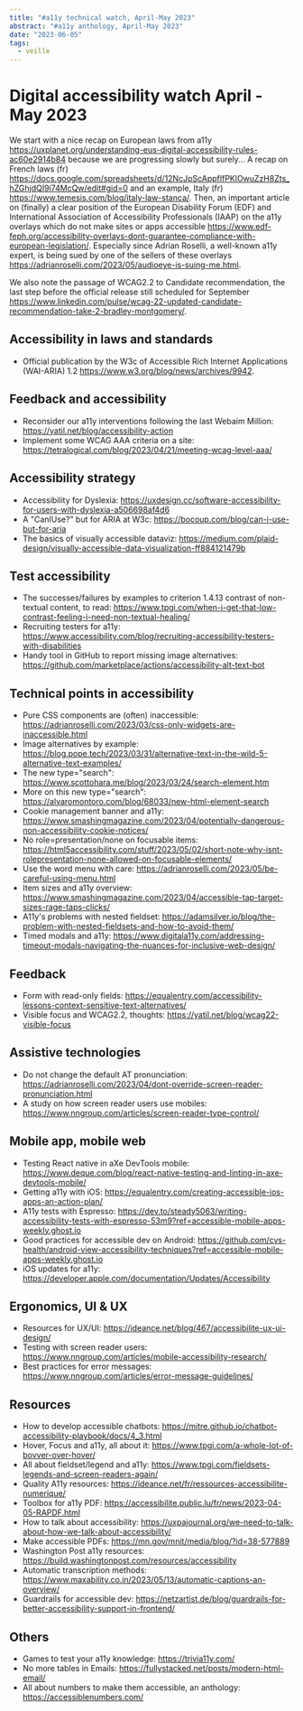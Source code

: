 ```yaml
---
title: "#a11y technical watch, April-May 2023"
abstract: "#a11y anthology, April-May 2023"
date: "2023-06-05"
tags:
  - veille
---
```

# Digital accessibility watch April - May 2023

We start with a nice recap on European laws from a11y https://uxplanet.org/understanding-eus-digital-accessibility-rules-ac60e2914b84 because we are progressing slowly but surely... A recap on French laws (fr) https://docs.google.com/spreadsheets/d/12NcJpScAppfIfPKlOwuZzH8Zts_hZGhjdQI9i74McQw/edit#gid=0 and an example, Italy (fr)
https://www.temesis.com/blog/italy-law-stanca/.
Then, an important article on (finally) a clear position of the European Disability Forum (EDF) and International Association of Accessibility Professionals (IAAP) on the a11y overlays which do not make sites or apps accessible https://www.edf-feph.org/accessibility-overlays-dont-guarantee-compliance-with-european-legislation/. Especially since Adrian Roselli, a well-known a11y expert, is being sued by one of the sellers of these overlays
https://adrianroselli.com/2023/05/audioeye-is-suing-me.html.

We also note the passage of WCAG2.2 to Candidate recommendation, the last step before the official release still scheduled for September https://www.linkedin.com/pulse/wcag-22-updated-candidate-recommendation-take-2-bradley-montgomery/.

## Accessibility in laws and standards

-	Official publication by the W3c of Accessible Rich Internet Applications (WAI-ARIA) 1.2 https://www.w3.org/blog/news/archives/9942.

## Feedback and accessibility

- Reconsider our a11y interventions following the last Webaim Million: https://yatil.net/blog/accessibility-action
- Implement some WCAG AAA criteria on a site: https://tetralogical.com/blog/2023/04/21/meeting-wcag-level-aaa/

## Accessibility strategy

- Accessibility for Dyslexia: https://uxdesign.cc/software-accessibility-for-users-with-dyslexia-a506698af4d6
- A "CanIUse?" but for ARIA at W3c: https://bocoup.com/blog/can-i-use-but-for-aria
- The basics of visually accessible dataviz: https://medium.com/plaid-design/visually-accessible-data-visualization-ff884121479b

## Test accessibility

- The successes/failures by examples to criterion 1.4.13 contrast of non-textual content, to read: https://www.tpgi.com/when-i-get-that-low-contrast-feeling-i-need-non-textual-healing/
- Recruiting testers for a11y: https://www.accessibility.com/blog/recruiting-accessibility-testers-with-disabilities
- Handy tool in GitHub to report missing image alternatives: https://github.com/marketplace/actions/accessibility-alt-text-bot

## Technical points in accessibility

- Pure CSS components are (often) inaccessible: https://adrianroselli.com/2023/03/css-only-widgets-are-inaccessible.html
- Image alternatives by example: https://blog.pope.tech/2023/03/31/alternative-text-in-the-wild-5-alternative-text-examples/
- The new type="search": https://www.scottohara.me/blog/2023/03/24/search-element.htm
- More on this new type="search": https://alvaromontoro.com/blog/68033/new-html-element-search
- Cookie management banner and a11y: https://www.smashingmagazine.com/2023/04/potentially-dangerous-non-accessibility-cookie-notices/
- No role=presentation/none on focusable items: https://html5accessibility.com/stuff/2023/05/02/short-note-why-isnt-rolepresentation-none-allowed-on-focusable-elements/
- Use the word menu with care: https://adrianroselli.com/2023/05/be-careful-using-menu.html
- Item sizes and a11y overview: https://www.smashingmagazine.com/2023/04/accessible-tap-target-sizes-rage-taps-clicks/
- A11y's problems with nested fieldset: https://adamsilver.io/blog/the-problem-with-nested-fieldsets-and-how-to-avoid-them/
- Timed modals and a11y: https://www.digitala11y.com/addressing-timeout-modals-navigating-the-nuances-for-inclusive-web-design/

## Feedback

- Form with read-only fields: https://equalentry.com/accessibility-lessons-context-sensitive-text-alternatives/
- Visible focus and WCAG2.2, thoughts: https://yatil.net/blog/wcag22-visible-focus

## Assistive technologies 

- Do not change the default AT pronunciation: https://adrianroselli.com/2023/04/dont-override-screen-reader-pronunciation.html
- A study on how screen reader users use mobiles: https://www.nngroup.com/articles/screen-reader-type-control/

## Mobile app, mobile web

- Testing React native in aXe DevTools mobile: https://www.deque.com/blog/react-native-testing-and-linting-in-axe-devtools-mobile/
- Getting a11y with iOS: https://equalentry.com/creating-accessible-ios-apps-an-action-plan/
- A11y tests with Espresso: https://dev.to/steady5063/writing-accessibility-tests-with-espresso-53m9?ref=accessible-mobile-apps-weekly.ghost.io
- Good practices for accessible dev on Android: https://github.com/cvs-health/android-view-accessibility-techniques?ref=accessible-mobile-apps-weekly.ghost.io
- iOS updates for a11y: https://developer.apple.com/documentation/Updates/Accessibility

## Ergonomics, UI & UX

- Resources for UX/UI: https://ideance.net/blog/467/accessibilite-ux-ui-design/
- Testing with screen reader users: https://www.nngroup.com/articles/mobile-accessibility-research/
- Best practices for error messages: https://www.nngroup.com/articles/error-message-guidelines/

## Resources

- How to develop accessible chatbots: https://mitre.github.io/chatbot-accessibility-playbook/docs/4_3.html
- Hover, Focus and a11y, all about it: https://www.tpgi.com/a-whole-lot-of-bovver-over-hover/
- All about fieldset/legend and a11y: https://www.tpgi.com/fieldsets-legends-and-screen-readers-again/
- Quality A11y resources: https://ideance.net/fr/ressources-accessibilite-numerique/
- Toolbox for a11y PDF: https://accessibilite.public.lu/fr/news/2023-04-05-RAPDF.html
- How to talk about accessibility: https://uxpajournal.org/we-need-to-talk-about-how-we-talk-about-accessibility/
- Make accessible PDFs: https://mn.gov/mnit/media/blog/?id=38-577889
- Washington Post a11y resources: https://build.washingtonpost.com/resources/accessibility
- Automatic transcription methods: https://www.maxability.co.in/2023/05/13/automatic-captions-an-overview/
- Guardrails for accessible dev: https://netzartist.de/blog/guardrails-for-better-accessibility-support-in-frontend/

## Others

- Games to test your a11y knowledge: https://trivia11y.com/
- No more tables in Emails: https://fullystacked.net/posts/modern-html-email/
- All about numbers to make them accessible, an anthology: https://accessiblenumbers.com/